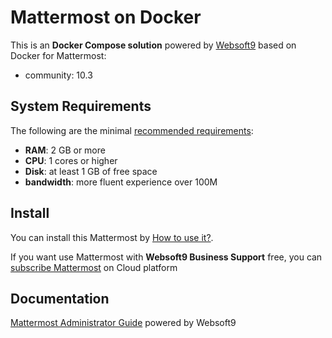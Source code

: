 # Mattermost on Docker  

This is an **Docker Compose solution** powered by [Websoft9](https://www.websoft9.com) based on Docker for Mattermost:


 - community:  10.3


## System Requirements

The following are the minimal [recommended requirements](https://docs.mattermost.com/install/install-docker.html/):

* **RAM**: 2 GB or more
* **CPU**: 1 cores or higher
* **Disk**: at least 1 GB of free space
* **bandwidth**: more fluent experience over 100M  

## Install

You can install this Mattermost by [How to use it?](https://github.com/Websoft9/docker-library#how-to-use-it).   

If you want use Mattermost with **Websoft9 Business Support** free, you can [subscribe Mattermost](https://www.websoft9.com/apps) on Cloud platform

## Documentation

[Mattermost Administrator Guide](https://support.websoft9.com/docs/mattermost) powered by Websoft9